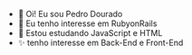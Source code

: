 - 👋 Oi! Eu sou Pedro Dourado
- 👀 Eu tenho interesse em RubyonRails 
- 🌱 Estou estudando JavaScript e HTML
- ✨ tenho interesse em Back-End e Front-End
